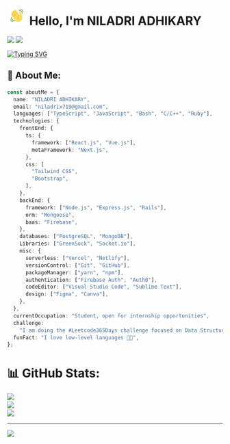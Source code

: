 # <img src="images/wave.gif" alt="Hi" height="45" width="45"/> Hello, I'm NILADRI ADHIKARY

[![](https://img.shields.io/github/followers/niladrix719?logo=github&style=for-the-badge&color=3382ed&labelColor=0f172a)](https://www.github.com/niladrix719)
[![](https://img.shields.io/twitter/follow/niladrix719?logo=twitter&style=for-the-badge&color=3382ed&labelColor=0f172a)](https://twitter.com/niladrix719)

[![Typing SVG](https://readme-typing-svg.herokuapp.com?font=Fira+Code&pause=1000&random=false&width=435&lines=Software+Developer;Open-Source+Enthusiast;B.Tech+3rd+Year+Student;2%2B+Years+of+Coding+Experience)](https://git.io/typing-svg)

## 💫 About Me:

```typescript
const aboutMe = {
  name: "NILADRI ADHIKARY",
  email: "niladrix719@gmail.com",
  languages: ["TypeScript", "JavaScript", "Bash", "C/C++", "Ruby"],
  technologies: {
    frontEnd: {
      ts: {
        framework: ["React.js", "Vue.js"],
        metaFramework: "Next.js",
      },
      css: [
        "Tailwind CSS",
        "Bootstrap",
      ],
    },
    backEnd: {
      framework: ["Node.js", "Express.js", "Rails"],
      orm: "Mongoose",
      baas: "Firebase",
    },
    databases: ["PostgreSQL", "MongoDB"],
    Libraries: ["GreenSock", "Socket.io"],
    misc: {
      serverless: ["Vercel", "Netlify"],
      versionControl: ["Git", "GitHub"],
      packageManager: ["yarn", "npm"],
      authentication: ["Firebase Auth", "Auth0"],
      codeEditor: ["Visual Studio Code", "Sublime Text"],
      design: ["Figma", "Canva"],
    },
  },
  currentOccupation: "Student, open for internship opportunities",
  challenge:
    "I am doing the #Leetcode365Days challenge focused on Data Structures and Algorithms",
  funFact: "I love low-level languages 🤖🔧",
};
```

# 📊 GitHub Stats:
![](https://github-readme-stats.vercel.app/api?username=niladrix719&theme=dark&hide_border=false&include_all_commits=false&count_private=false)<br/>
![](https://github-readme-streak-stats.herokuapp.com/?user=niladrix719&theme=dark&hide_border=false)<br/>
![](https://github-readme-stats.vercel.app/api/top-langs/?username=niladrix719&theme=dark&hide_border=false&include_all_commits=false&count_private=false&layout=compact)

---
[![](https://visitcount.itsvg.in/api?id=niladrix719&icon=0&color=0)](https://visitcount.itsvg.in)
